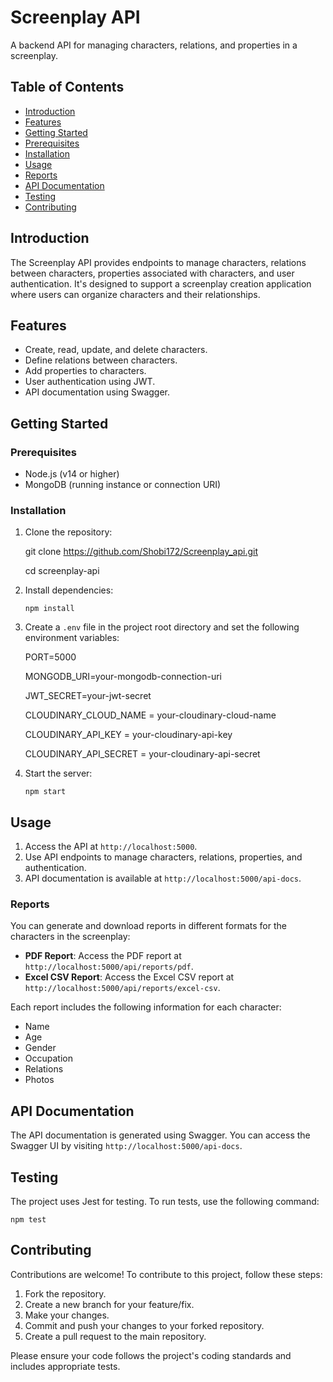 # Screenplay API


A backend API for managing characters, relations, and properties in a screenplay.

## Table of Contents

- [Introduction](#introduction)
- [Features](#features)
- [Getting Started](#getting-started)
- [Prerequisites](#prerequisites)
- [Installation](#installation)
- [Usage](#usage)
- [Reports](#reports)
- [API Documentation](#api-documentation)
- [Testing](#testing)
- [Contributing](#contributing)

## Introduction

The Screenplay API provides endpoints to manage characters, relations between characters, properties associated with characters, and user authentication. It's designed to support a screenplay creation application where users can organize characters and their relationships.

## Features

- Create, read, update, and delete characters.
- Define relations between characters.
- Add properties to characters.
- User authentication using JWT.
- API documentation using Swagger.

## Getting Started

### Prerequisites

- Node.js (v14 or higher)
- MongoDB (running instance or connection URI)

### Installation

1. Clone the repository:


   git clone https://github.com/Shobi172/Screenplay_api.git

   cd screenplay-api


2. Install dependencies: 

   `npm install`


3. Create a `.env` file in the project root directory and set the following environment variables:


   PORT=5000

   MONGODB_URI=your-mongodb-connection-uri

   JWT_SECRET=your-jwt-secret

   CLOUDINARY_CLOUD_NAME = your-cloudinary-cloud-name

   CLOUDINARY_API_KEY = your-cloudinary-api-key

   CLOUDINARY_API_SECRET = your-cloudinary-api-secret

4. Start the server:

   `npm start`



## Usage

1. Access the API at `http://localhost:5000`.
2. Use API endpoints to manage characters, relations, properties, and authentication.
3. API documentation is available at `http://localhost:5000/api-docs`.


### Reports

You can generate and download reports in different formats for the characters in the screenplay:

- **PDF Report**: Access the PDF report at `http://localhost:5000/api/reports/pdf`.
- **Excel CSV Report**: Access the Excel CSV report at `http://localhost:5000/api/reports/excel-csv`.

Each report includes the following information for each character:

- Name
- Age
- Gender
- Occupation
- Relations
- Photos



## API Documentation

The API documentation is generated using Swagger. You can access the Swagger UI by visiting `http://localhost:5000/api-docs`.


## Testing

The project uses Jest for testing. To run tests, use the following command:

`npm test`



## Contributing

Contributions are welcome! To contribute to this project, follow these steps:

1. Fork the repository.
2. Create a new branch for your feature/fix.
3. Make your changes.
4. Commit and push your changes to your forked repository.
5. Create a pull request to the main repository.

Please ensure your code follows the project's coding standards and includes appropriate tests.

